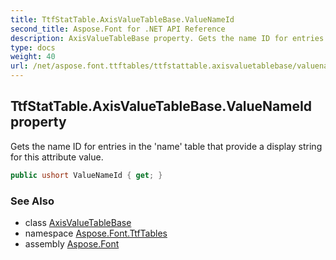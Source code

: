 ```yaml
---
title: TtfStatTable.AxisValueTableBase.ValueNameId
second_title: Aspose.Font for .NET API Reference
description: AxisValueTableBase property. Gets the name ID for entries in the name table that provide a display string for this attribute value
type: docs
weight: 40
url: /net/aspose.font.ttftables/ttfstattable.axisvaluetablebase/valuenameid/
---
```

## TtfStatTable.AxisValueTableBase.ValueNameId property

Gets the name ID for entries in the 'name' table that provide a display string for this attribute value.

```csharp
public ushort ValueNameId { get; }
```

### See Also

* class [AxisValueTableBase](../)
* namespace [Aspose.Font.TtfTables](../../../aspose.font.ttftables/)
* assembly [Aspose.Font](../../../)


